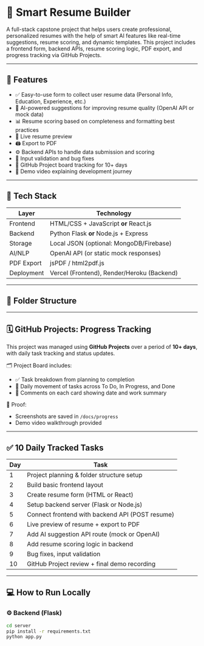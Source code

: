 # 🧠 Smart Resume Builder

A full-stack capstone project that helps users create professional, personalized resumes with the help of smart AI features like real-time suggestions, resume scoring, and dynamic templates. This project includes a frontend form, backend APIs, resume scoring logic, PDF export, and progress tracking via GitHub Projects.

---

## 🚀 Features

- ✅ Easy-to-use form to collect user resume data (Personal Info, Education, Experience, etc.)
- 🧠 AI-powered suggestions for improving resume quality (OpenAI API or mock data)
- 📊 Resume scoring based on completeness and formatting best practices
- 📄 Live resume preview
- 🖨️ Export to PDF
- ⚙️ Backend APIs to handle data submission and scoring
- 🧪 Input validation and bug fixes
- 🔁 GitHub Project board tracking for 10+ days
- 🎥 Demo video explaining development journey

---

## 🧱 Tech Stack

| Layer        | Technology                        |
|--------------|-----------------------------------|
| Frontend     | HTML/CSS + JavaScript **or** React.js |
| Backend      | Python Flask **or** Node.js + Express |
| Storage      | Local JSON (optional: MongoDB/Firebase) |
| AI/NLP       | OpenAI API (or static mock responses) |
| PDF Export   | jsPDF / html2pdf.js               |
| Deployment   | Vercel (Frontend), Render/Heroku (Backend) |

---

## 📂 Folder Structure
---

## 🗓️ GitHub Projects: Progress Tracking

This project was managed using **GitHub Projects** over a period of **10+ days**, with daily task tracking and status updates.

🗂️ Project Board includes:
- ✅ Task breakdown from planning to completion
- 🔄 Daily movement of tasks across To Do, In Progress, and Done
- 📝 Comments on each card showing date and work summary

📸 Proof:
- Screenshots are saved in `/docs/progress`
- Demo video walkthrough provided

---

## ✅ 10 Daily Tracked Tasks

| Day | Task                                               |
|-----|----------------------------------------------------|
| 1   | Project planning & folder structure setup          |
| 2   | Build basic frontend layout                        |
| 3   | Create resume form (HTML or React)                 |
| 4   | Setup backend server (Flask or Node.js)            |
| 5   | Connect frontend with backend API (POST resume)    |
| 6   | Live preview of resume + export to PDF             |
| 7   | Add AI suggestion API route (mock or OpenAI)       |
| 8   | Add resume scoring logic in backend                |
| 9   | Bug fixes, input validation                        |
| 10  | GitHub Project review + final demo recording       |

---

## 💻 How to Run Locally

### ⚙️ Backend (Flask)

```bash
cd server
pip install -r requirements.txt
python app.py